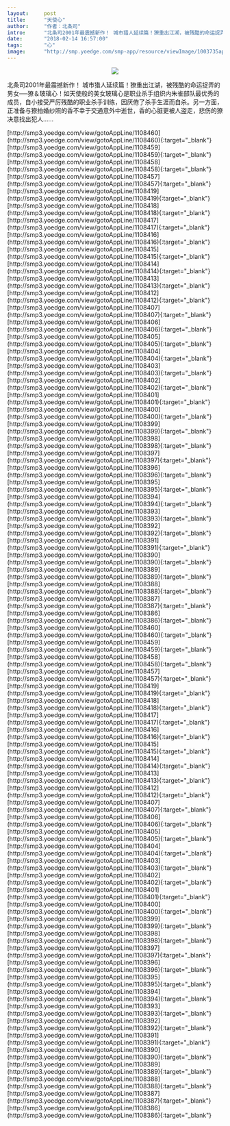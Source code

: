 ```yaml
---
layout:     post
title:      "天使心"
author:     "作者：北条司"
intro:      "北条司2001年最震撼新作！ 城市猎人延续篇！獠重出江湖，被残酷的命运捉弄的男女──獠＆玻璃心！如天使般的美女玻璃心是职业杀手组织内朱雀部队最优秀的成员，自小接受严厉残酷的职业杀手训练，因厌倦了杀手生涯而自杀。另一方面，正准备与獠拍婚纱照的香不幸于交通意外中逝世，香的心脏更被人盗走，悲伤的獠决意找出犯人……"
date:       "2018-02-14 16:57:00"
tags:       "心"
image:      "http://smp.yoedge.com/smp-app/resource/viewImage/1003735appline.png"
---
```

<div style="text-align: center">
<p><img src="http://smp.yoedge.com/smp-app/resource/viewImage/1003735appline.png"/></p>
</div>
<p class="post-meta">
<span>北条司2001年最震撼新作！ 城市猎人延续篇！獠重出江湖，被残酷的命运捉弄的男女──獠＆玻璃心！如天使般的美女玻璃心是职业杀手组织内朱雀部队最优秀的成员，自小接受严厉残酷的职业杀手训练，因厌倦了杀手生涯而自杀。另一方面，正准备与獠拍婚纱照的香不幸于交通意外中逝世，香的心脏更被人盗走，悲伤的獠决意找出犯人……</span>
</p>
[http://smp3.yoedge.com/view/gotoAppLine/1108460](http://smp3.yoedge.com/view/gotoAppLine/1108460){:target="_blank"}
[http://smp3.yoedge.com/view/gotoAppLine/1108459](http://smp3.yoedge.com/view/gotoAppLine/1108459){:target="_blank"}
[http://smp3.yoedge.com/view/gotoAppLine/1108458](http://smp3.yoedge.com/view/gotoAppLine/1108458){:target="_blank"}
[http://smp3.yoedge.com/view/gotoAppLine/1108457](http://smp3.yoedge.com/view/gotoAppLine/1108457){:target="_blank"}
[http://smp3.yoedge.com/view/gotoAppLine/1108419](http://smp3.yoedge.com/view/gotoAppLine/1108419){:target="_blank"}
[http://smp3.yoedge.com/view/gotoAppLine/1108418](http://smp3.yoedge.com/view/gotoAppLine/1108418){:target="_blank"}
[http://smp3.yoedge.com/view/gotoAppLine/1108417](http://smp3.yoedge.com/view/gotoAppLine/1108417){:target="_blank"}
[http://smp3.yoedge.com/view/gotoAppLine/1108416](http://smp3.yoedge.com/view/gotoAppLine/1108416){:target="_blank"}
[http://smp3.yoedge.com/view/gotoAppLine/1108415](http://smp3.yoedge.com/view/gotoAppLine/1108415){:target="_blank"}
[http://smp3.yoedge.com/view/gotoAppLine/1108414](http://smp3.yoedge.com/view/gotoAppLine/1108414){:target="_blank"}
[http://smp3.yoedge.com/view/gotoAppLine/1108413](http://smp3.yoedge.com/view/gotoAppLine/1108413){:target="_blank"}
[http://smp3.yoedge.com/view/gotoAppLine/1108412](http://smp3.yoedge.com/view/gotoAppLine/1108412){:target="_blank"}
[http://smp3.yoedge.com/view/gotoAppLine/1108407](http://smp3.yoedge.com/view/gotoAppLine/1108407){:target="_blank"}
[http://smp3.yoedge.com/view/gotoAppLine/1108406](http://smp3.yoedge.com/view/gotoAppLine/1108406){:target="_blank"}
[http://smp3.yoedge.com/view/gotoAppLine/1108405](http://smp3.yoedge.com/view/gotoAppLine/1108405){:target="_blank"}
[http://smp3.yoedge.com/view/gotoAppLine/1108404](http://smp3.yoedge.com/view/gotoAppLine/1108404){:target="_blank"}
[http://smp3.yoedge.com/view/gotoAppLine/1108403](http://smp3.yoedge.com/view/gotoAppLine/1108403){:target="_blank"}
[http://smp3.yoedge.com/view/gotoAppLine/1108402](http://smp3.yoedge.com/view/gotoAppLine/1108402){:target="_blank"}
[http://smp3.yoedge.com/view/gotoAppLine/1108401](http://smp3.yoedge.com/view/gotoAppLine/1108401){:target="_blank"}
[http://smp3.yoedge.com/view/gotoAppLine/1108400](http://smp3.yoedge.com/view/gotoAppLine/1108400){:target="_blank"}
[http://smp3.yoedge.com/view/gotoAppLine/1108399](http://smp3.yoedge.com/view/gotoAppLine/1108399){:target="_blank"}
[http://smp3.yoedge.com/view/gotoAppLine/1108398](http://smp3.yoedge.com/view/gotoAppLine/1108398){:target="_blank"}
[http://smp3.yoedge.com/view/gotoAppLine/1108397](http://smp3.yoedge.com/view/gotoAppLine/1108397){:target="_blank"}
[http://smp3.yoedge.com/view/gotoAppLine/1108396](http://smp3.yoedge.com/view/gotoAppLine/1108396){:target="_blank"}
[http://smp3.yoedge.com/view/gotoAppLine/1108395](http://smp3.yoedge.com/view/gotoAppLine/1108395){:target="_blank"}
[http://smp3.yoedge.com/view/gotoAppLine/1108394](http://smp3.yoedge.com/view/gotoAppLine/1108394){:target="_blank"}
[http://smp3.yoedge.com/view/gotoAppLine/1108393](http://smp3.yoedge.com/view/gotoAppLine/1108393){:target="_blank"}
[http://smp3.yoedge.com/view/gotoAppLine/1108392](http://smp3.yoedge.com/view/gotoAppLine/1108392){:target="_blank"}
[http://smp3.yoedge.com/view/gotoAppLine/1108391](http://smp3.yoedge.com/view/gotoAppLine/1108391){:target="_blank"}
[http://smp3.yoedge.com/view/gotoAppLine/1108390](http://smp3.yoedge.com/view/gotoAppLine/1108390){:target="_blank"}
[http://smp3.yoedge.com/view/gotoAppLine/1108389](http://smp3.yoedge.com/view/gotoAppLine/1108389){:target="_blank"}
[http://smp3.yoedge.com/view/gotoAppLine/1108388](http://smp3.yoedge.com/view/gotoAppLine/1108388){:target="_blank"}
[http://smp3.yoedge.com/view/gotoAppLine/1108387](http://smp3.yoedge.com/view/gotoAppLine/1108387){:target="_blank"}
[http://smp3.yoedge.com/view/gotoAppLine/1108386](http://smp3.yoedge.com/view/gotoAppLine/1108386){:target="_blank"}
[http://smp3.yoedge.com/view/gotoAppLine/1108460](http://smp3.yoedge.com/view/gotoAppLine/1108460){:target="_blank"}
[http://smp3.yoedge.com/view/gotoAppLine/1108459](http://smp3.yoedge.com/view/gotoAppLine/1108459){:target="_blank"}
[http://smp3.yoedge.com/view/gotoAppLine/1108458](http://smp3.yoedge.com/view/gotoAppLine/1108458){:target="_blank"}
[http://smp3.yoedge.com/view/gotoAppLine/1108457](http://smp3.yoedge.com/view/gotoAppLine/1108457){:target="_blank"}
[http://smp3.yoedge.com/view/gotoAppLine/1108419](http://smp3.yoedge.com/view/gotoAppLine/1108419){:target="_blank"}
[http://smp3.yoedge.com/view/gotoAppLine/1108418](http://smp3.yoedge.com/view/gotoAppLine/1108418){:target="_blank"}
[http://smp3.yoedge.com/view/gotoAppLine/1108417](http://smp3.yoedge.com/view/gotoAppLine/1108417){:target="_blank"}
[http://smp3.yoedge.com/view/gotoAppLine/1108416](http://smp3.yoedge.com/view/gotoAppLine/1108416){:target="_blank"}
[http://smp3.yoedge.com/view/gotoAppLine/1108415](http://smp3.yoedge.com/view/gotoAppLine/1108415){:target="_blank"}
[http://smp3.yoedge.com/view/gotoAppLine/1108414](http://smp3.yoedge.com/view/gotoAppLine/1108414){:target="_blank"}
[http://smp3.yoedge.com/view/gotoAppLine/1108413](http://smp3.yoedge.com/view/gotoAppLine/1108413){:target="_blank"}
[http://smp3.yoedge.com/view/gotoAppLine/1108412](http://smp3.yoedge.com/view/gotoAppLine/1108412){:target="_blank"}
[http://smp3.yoedge.com/view/gotoAppLine/1108407](http://smp3.yoedge.com/view/gotoAppLine/1108407){:target="_blank"}
[http://smp3.yoedge.com/view/gotoAppLine/1108406](http://smp3.yoedge.com/view/gotoAppLine/1108406){:target="_blank"}
[http://smp3.yoedge.com/view/gotoAppLine/1108405](http://smp3.yoedge.com/view/gotoAppLine/1108405){:target="_blank"}
[http://smp3.yoedge.com/view/gotoAppLine/1108404](http://smp3.yoedge.com/view/gotoAppLine/1108404){:target="_blank"}
[http://smp3.yoedge.com/view/gotoAppLine/1108403](http://smp3.yoedge.com/view/gotoAppLine/1108403){:target="_blank"}
[http://smp3.yoedge.com/view/gotoAppLine/1108402](http://smp3.yoedge.com/view/gotoAppLine/1108402){:target="_blank"}
[http://smp3.yoedge.com/view/gotoAppLine/1108401](http://smp3.yoedge.com/view/gotoAppLine/1108401){:target="_blank"}
[http://smp3.yoedge.com/view/gotoAppLine/1108400](http://smp3.yoedge.com/view/gotoAppLine/1108400){:target="_blank"}
[http://smp3.yoedge.com/view/gotoAppLine/1108399](http://smp3.yoedge.com/view/gotoAppLine/1108399){:target="_blank"}
[http://smp3.yoedge.com/view/gotoAppLine/1108398](http://smp3.yoedge.com/view/gotoAppLine/1108398){:target="_blank"}
[http://smp3.yoedge.com/view/gotoAppLine/1108397](http://smp3.yoedge.com/view/gotoAppLine/1108397){:target="_blank"}
[http://smp3.yoedge.com/view/gotoAppLine/1108396](http://smp3.yoedge.com/view/gotoAppLine/1108396){:target="_blank"}
[http://smp3.yoedge.com/view/gotoAppLine/1108395](http://smp3.yoedge.com/view/gotoAppLine/1108395){:target="_blank"}
[http://smp3.yoedge.com/view/gotoAppLine/1108394](http://smp3.yoedge.com/view/gotoAppLine/1108394){:target="_blank"}
[http://smp3.yoedge.com/view/gotoAppLine/1108393](http://smp3.yoedge.com/view/gotoAppLine/1108393){:target="_blank"}
[http://smp3.yoedge.com/view/gotoAppLine/1108392](http://smp3.yoedge.com/view/gotoAppLine/1108392){:target="_blank"}
[http://smp3.yoedge.com/view/gotoAppLine/1108391](http://smp3.yoedge.com/view/gotoAppLine/1108391){:target="_blank"}
[http://smp3.yoedge.com/view/gotoAppLine/1108390](http://smp3.yoedge.com/view/gotoAppLine/1108390){:target="_blank"}
[http://smp3.yoedge.com/view/gotoAppLine/1108389](http://smp3.yoedge.com/view/gotoAppLine/1108389){:target="_blank"}
[http://smp3.yoedge.com/view/gotoAppLine/1108388](http://smp3.yoedge.com/view/gotoAppLine/1108388){:target="_blank"}
[http://smp3.yoedge.com/view/gotoAppLine/1108387](http://smp3.yoedge.com/view/gotoAppLine/1108387){:target="_blank"}
[http://smp3.yoedge.com/view/gotoAppLine/1108386](http://smp3.yoedge.com/view/gotoAppLine/1108386){:target="_blank"}


